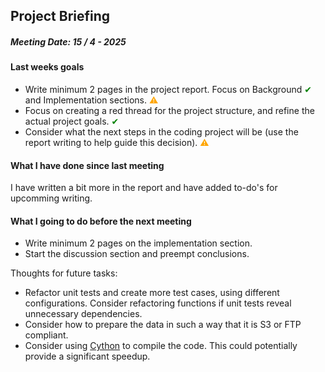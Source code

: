## Project Briefing

##### Meeting Date: 15 / 4 - 2025


#### Last weeks goals

- Write minimum 2 pages in the project report. Focus on Background <span style="color:green;">&#x2714;</span> and Implementation sections. <span style="color:orange;">&#x26A0;</span>  
- Focus on creating a red thread for the project structure, and refine the actual project goals.  <span style="color:green;">&#x2714;</span>
- Consider what the next steps in the coding project will be (use the report writing to help guide this decision). <span style="color:orange;">&#x26A0;</span>  





#### What I have done since last meeting

I have written a bit more in the report and have added to-do's for upcomming writing.




#### What I going to do before the next meeting

- Write minimum 2 pages on the implementation section.
- Start the discussion section and preempt conclusions.





Thoughts for future tasks:
- Refactor unit tests and create more test cases, using different configurations. Consider refactoring functions if unit tests reveal unnecessary dependencies. 
- Consider how to prepare the data in such a way that it is S3 or FTP compliant.
- Consider using [Cython](https://cython.readthedocs.io/en/latest/src/tutorial/cython_tutorial.html) to compile the code. This could potentially provide a significant speedup.
